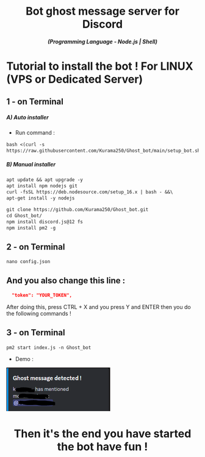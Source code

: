 <h1 align="center">Bot ghost message server for Discord</h1>
<em><h5 align="center">(Programming Language - Node.js | Shell)</h5></em>

# Tutorial to install the bot ! For LINUX (VPS or Dedicated Server)

## 1 - on Terminal

<h5>A) Auto installer</h5>

- Run command :

```shell script
bash <(curl -s https://raw.githubusercontent.com/Kurama250/Ghost_bot/main/setup_bot.sh)
```

<h5>B) Manual installer</h5>

```shell script
apt update && apt upgrade -y
apt install npm nodejs git
curl -fsSL https://deb.nodesource.com/setup_16.x | bash - &&\
apt-get install -y nodejs
```

```shell script
git clone https://github.com/Kurama250/Ghost_bot.git
cd Ghost_bot/
npm install discord.js@12 fs
npm install pm2 -g
```

## 2 - on Terminal

```shell script
nano config.json
```

## And you also change this line :

```json
  "token": "YOUR_TOKEN",
```

After doing this, press CTRL + X and you press Y and ENTER then you do the following commands !

## 3 - on Terminal

```shell script
pm2 start index.js -n Ghost_bot
```

- Demo : 

![alt text](https://github.com/Kurama250/Ghost_bot/blob/main/ghost.png)

<h1 align="center">Then it's the end you have started the bot have fun !</h1>
